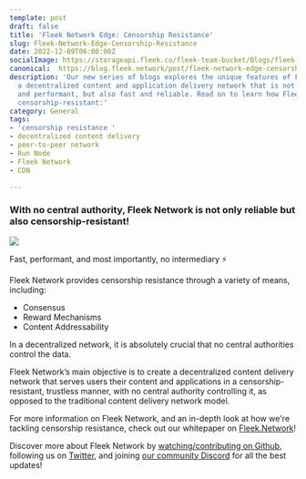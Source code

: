 ```yaml
---
template: post
draft: false
title: 'Fleek Network Edge: Censorship Resistance'
slug: Fleek-Network-Edge-Censorship-Resistance
date: 2022-12-09T06:00:00Z
socialImage: https://storageapi.fleek.co/fleek-team-bucket/Blogs/fleek-xyz-typeform-image.jpg
canonical:  https://blog.fleek.network/post/fleek-network-edge-censorship-resistance/ 
description: 'Our new series of blogs explores the unique features of Fleek Network,
  a decentralized content and application delivery network that is not only censorship-resistant
  and performant, but also fast and reliable. Read on to learn how Fleek Network remains
  censorship-resistant:'
category: General
tags:
- 'censorship resistance '
- decentralized content delivery
- peer-to-peer network
- Run Node
- Fleek Network
- CDN

---
```

### With no central authority, Fleek Network is not only reliable but also censorship-resistant!

![](https://storageapi.fleek.co/fleek-team-bucket/Blogs/fleek-xyz-typeform-image.jpg)

Fast, performant, and most importantly, no intermediary ⚡

Fleek Network provides censorship resistance through a variety of means, including:

* Consensus
* Reward Mechanisms
* Content Addressability

In a decentralized network, it is absolutely crucial that no central authorities control the data.

Fleek Network’s main objective is to create a decentralized content delivery network that serves users their content and applications in a censorship-resistant, trustless manner, with no central authority controlling it, as opposed to the traditional content delivery network model.

For more information on Fleek Network, and an in-depth look at how we're tackling censorship resistance, check out our whitepaper on [Fleek.Network](https://fleek.network/#run-a-node_node)!

Discover more about Fleek Network by [watching/contributing on Github](https://github.com/fleek-network/ursa), following us on [Twitter](https://twitter.com/fleek_net), and joining [our community Discord](https://discord.gg/fleek) for all the best updates!
